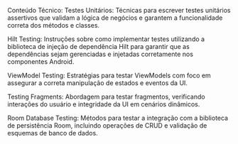 Conteúdo Técnico:
Testes Unitários: Técnicas para escrever testes unitários assertivos que validam a lógica de negócios e garantem a funcionalidade correta dos métodos e classes.

Hilt Testing: Instruções sobre como implementar testes utilizando a biblioteca de injeção de dependência Hilt para garantir que as dependências sejam gerenciadas e injetadas corretamente nos componentes Android.

ViewModel Testing: Estratégias para testar ViewModels com foco em assegurar a correta manipulação de estados e eventos da UI.

Testing Fragments: Abordagem para testar fragmentos, verificando interações do usuário e integridade da UI em cenários dinâmicos.

Room Database Testing: Métodos para testar a integração com a biblioteca de persistência Room, incluindo operações de CRUD e validação de esquemas de banco de dados.

